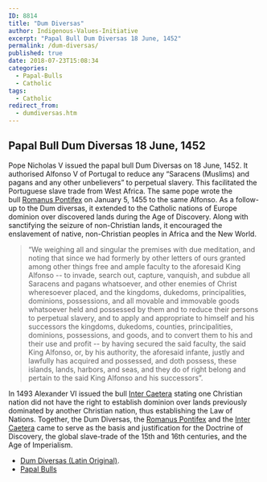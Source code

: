 ```yaml
---
ID: 8814
title: "Dum Diversas"
author: Indigenous-Values-Initiative
excerpt: "Papal Bull Dum Diversas 18 June, 1452"
permalink: /dum-diversas/
published: true
date: 2018-07-23T15:08:34
categories:
  - Papal-Bulls
  - Catholic
tags:
  - Catholic
redirect_from:
  - dumdiversas.htm
---
```

## **Papal Bull Dum Diversas 18 June, 1452**

Pope Nicholas V issued the papal bull Dum Diversas on 18 June, 1452. It authorised Alfonso V of Portugal to reduce any “Saracens (Muslims) and pagans and any other unbelievers” to perpetual slavery. This facilitated the Portuguese slave trade from West Africa. The same pope wrote the bull [Romanus Pontifex](/the-bull-romanus-pontifex-nicholas-v/) on January 5, 1455 to the same Alfonso. As a follow-up to the Dum diversas, it extended to the Catholic nations of Europe dominion over discovered lands during the Age of Discovery. Along with sanctifying the seizure of non-Christian lands, it encouraged the enslavement of native, non-Christian peoples in Africa and the New World.

>“We weighing all and singular the premises with due meditation, and noting that since we had formerly by other letters of ours granted among other things free and ample faculty to the aforesaid King Alfonso -- to invade, search out, capture, vanquish, and subdue all Saracens and pagans whatsoever, and other enemies of Christ wheresoever placed, and the kingdoms, dukedoms, principalities, dominions, possessions, and all movable and immovable goods whatsoever held and possessed by them and to reduce their persons to perpetual slavery, and to apply and appropriate to himself and his successors the kingdoms, dukedoms, counties, principalities, dominions, possessions, and goods, and to convert them to his and their use and profit -- by having secured the said faculty, the said King Alfonso, or, by his authority, the aforesaid infante, justly and lawfully has acquired and possessed, and doth possess, these islands, lands, harbors, and seas, and they do of right belong and pertain to the said King Alfonso and his successors”.

In 1493 Alexander VI issued the bull [Inter Caetera](/inter-caetera/) stating one Christian nation did not have the right to establish dominion over lands previously dominated by another Christian nation, thus establishing the Law of Nations. Together, the Dum Diversas, the [Romanus Pontifex](/the-bull-romanus-pontifex-nicholas-v/) and the [Inter Caetera](/inter-caetera/) came to serve as the basis and justification for the Doctrine of Discovery, the global slave-trade of the 15th and 16th centuries, and the Age of Imperialism.  


- [Dum Diversas (Latin Original)](https://books.google.com/books?id=6NDmAAAAMAAJ&dq=%22Bullarium%20patronatus%20Portugalliae%20Regum%22&pg=PA22#v=onepage&q&f=false).
- [Papal Bulls](/papal-bulls/)
